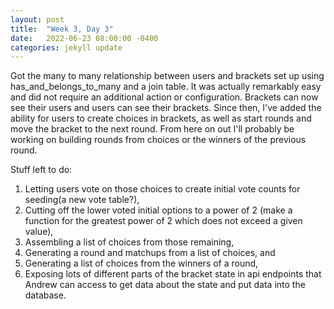 ```yaml
---
layout: post
title:  "Week 3, Day 3"
date:   2022-06-23 08:00:00 -0400
categories: jekyll update
---
```


Got the many to many relationship between users and brackets set up using has_and_belongs_to_many and a join table. It was actually remarkably easy and did not require an additional action or configuration. Brackets can now see their users and users can see their brackets. Since then, I've added the ability for users to create choices in brackets, as well as start rounds and move the bracket to the next round. From here on out I'll probably be working on building rounds from choices or the winners of the previous round.

Stuff left to do:

1. Letting users vote on those choices to create initial vote counts for seeding(a new vote table?), 
2. Cutting off the lower voted initial options to a power of 2 (make a function for the greatest power of 2 which does not exceed a given value),
3. Assembling a list of choices from those remaining, 
4. Generating a round  and matchups from a list of choices, and 
5. Generating a list of choices from the winners of a round,
6. Exposing lots of different parts of the bracket state in api endpoints that Andrew can access to get data about the state and put data into the database.